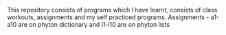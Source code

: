 This repository consists of programs which I have learnt, consists of class workouts, assignments and my self practiced programs.
Assignments - 
a1-a10 are on phyton dictionary and l1-l10 are on phyton lists
